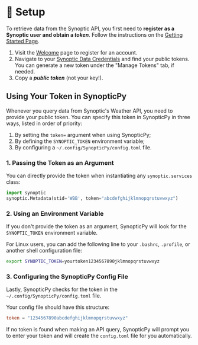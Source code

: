# 🔨 Setup

To retrieve data from the Synoptic API, you first need to **register as a Synoptic user and obtain a _token_**. Follow the instructions on the [Getting Started Page](https://developers.synopticdata.com/mesonet/v2/getting-started/).

1. Visit the [Welcome](https://docs.synopticdata.com/services/welcome-to-synoptic-data-s-web-services) page to register for an account.
2. Navigate to your [Synoptic Data Credentials](https://customer.synopticdata.com/credentials/) and find your public tokens. You can generate a new token under the "Manage Tokens" tab, if needed.
3. Copy a **_public token_** (not your key!).

## Using Your Token in SynopticPy

Whenever you query data from Synoptic's Weather API, you need to provide your public token. You can specify this token in SynopticPy in three ways, listed in order of priority:

1. By setting the `token=` argument when using SynopticPy;
2. By defining the `SYNOPTIC_TOKEN` environment variable;
3. By configuring a `~/.config/SynopticPy/config.toml` file.

### 1. Passing the Token as an Argument

You can directly provide the token when instantiating any `synoptic.services` class:

```python
import synoptic
synoptic.Metadata(stid='WBB', token="abcdefghijklmnopqrstuvwxyz")
```

### 2. Using an Environment Variable

If you don't provide the token as an argument, SynopticPy will look for the `SYNOPTIC_TOKEN` environment variable.

For Linux users, you can add the following line to your `.bashrc`, `.profile`, or another shell configuration file:

```bash
export SYNOPTIC_TOKEN=yourtoken1234567890jklmnopqrstuvwxyz
```

### 3. Configuring the SynopticPy Config File

Lastly, SynopticPy checks for the token in the `~/.config/SynopticPy/config.toml` file.

Your config file should have this structure:

```toml
token = "1234567890abcdefghijklmnopqrstuvwxyz"
```

If no token is found when making an API query, SynopticPy will prompt you to enter your token and will create the `config.toml` file for you automatically.
